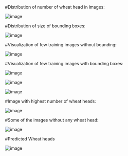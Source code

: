 #Distribution of number of wheat head in images:

![image](https://user-images.githubusercontent.com/80167074/193519925-1b4fe5de-3a51-4a23-aa1d-283f8037db78.png)


#Distribution of size of bounding boxes:

![image](https://user-images.githubusercontent.com/80167074/193520282-ea990c62-08f3-4c43-98fb-4c7a99c0efc3.png)


#Visualization of few training images without bounding:

![image](https://user-images.githubusercontent.com/80167074/193520388-fabef189-df26-457d-ba99-e0342d8e467c.png)


#Visualization of few training images with bounding boxes:

![image](https://user-images.githubusercontent.com/80167074/193520594-1967af5b-cdd0-482b-89a6-af2596c38e0c.png)

![image](https://user-images.githubusercontent.com/80167074/195488395-f2f63a08-08db-44d2-882d-623382046820.png)

![image](https://user-images.githubusercontent.com/80167074/195488419-ed70dd5f-d93b-41b1-96af-9578f63db1c7.png)



#Image with highest number of wheat heads:

![image](https://user-images.githubusercontent.com/80167074/193520654-42453071-099e-4f15-8c8f-72262f46de0a.png)


#Some of the images without any wheat head:

![image](https://user-images.githubusercontent.com/80167074/193520731-97046804-91d7-416c-889b-a8e6c3602339.png)

#Predicted Wheat heads

![image](https://user-images.githubusercontent.com/80167074/195488301-f0cc88ac-1c22-49bf-80f8-8e1e9989fff7.png)

